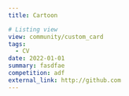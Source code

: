 ```yaml
---
title: Cartoon

# Listing view
view: community/custom_card
tags:
  - CV
date: 2022-01-01
summary: fasdfae
competition: adf
external_link: http://github.com
---
```

